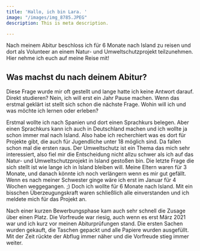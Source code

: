 ```yaml
---
title: 'Hallo, ich bin Lara. '
image: "/images/img_8785.JPEG"
description: This is meta description.

---
```

Nach meinem Abitur beschloss ich für 6 Monate nach Island zu reisen und dort als Volunteer an einem Natur- und Umweltschutzprojekt teilzunehmen. Hier nehme ich euch auf meine Reise mit!

## Was machst du nach deinem Abitur?

Diese Frage wurde mir oft gestellt und lange hatte ich keine Antwort darauf. Direkt studieren? Nein, ich will erst ein Jahr Pause machen. Wenn das erstmal geklärt ist stellt sich schon die nächste Frage. Wohin will ich und was möchte ich lernen oder erleben?

Erstmal wollte ich nach Spanien und dort einen Sprachkurs belegen. Aber einen Sprachkurs kann ich auch in Deutschland machen und ich wollte ja schon immer mal nach Island. Also habe ich recherchiert was es dort für Projekte gibt, die auch für Jugendliche unter 18 möglich sind. Da fallen schon mal die ersten raus. Der Umweltschutz ist ein Thema das mich sehr interessiert, also fiel mir die Entscheidung nicht allzu schwer als ich auf das Natur- und Umweltschutzprojekt in Island gestoßen bin. Die letzte Frage die sich stellt ist wie lange ich in Island bleiben will. Meine Eltern waren für 3 Monate, und danach könnte ich noch verlängern wenn es mir gut gefällt. Wenn es nach meiner Schwester ginge wäre ich erst im Januar für 4 Wochen weggegangen. ;) Doch ich wollte für 6 Monate nach Island. Mit ein bisschen Überzeugungskraft waren schließlich alle einverstanden und ich meldete mich für das Projekt an.

Nach einer kurzen Bewerbungsphase kam auch sehr schnell die Zusage über einen Platz. Die Vorfreude war riesig, auch wenn es erst März 2021 war und ich kurz vor meinen Abiturprüfungen stand. Die ersten Sachen wurden gekauft, die Taschen gepackt und alle Papiere wurden ausgefüllt. Mit der Zeit rückte der Abflug immer näher und die Vorfreude stieg immer weiter.